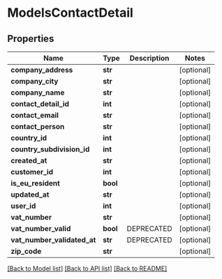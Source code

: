 # ModelsContactDetail

## Properties

Name | Type | Description | Notes
------------ | ------------- | ------------- | -------------
**company_address** | **str** |  | [optional] 
**company_city** | **str** |  | [optional] 
**company_name** | **str** |  | [optional] 
**contact_detail_id** | **int** |  | [optional] 
**contact_email** | **str** |  | [optional] 
**contact_person** | **str** |  | [optional] 
**country_id** | **int** |  | [optional] 
**country_subdivision_id** | **int** |  | [optional] 
**created_at** | **str** |  | [optional] 
**customer_id** | **int** |  | [optional] 
**is_eu_resident** | **bool** |  | [optional] 
**updated_at** | **str** |  | [optional] 
**user_id** | **int** |  | [optional] 
**vat_number** | **str** |  | [optional] 
**vat_number_valid** | **bool** | DEPRECATED | [optional] 
**vat_number_validated_at** | **str** | DEPRECATED | [optional] 
**zip_code** | **str** |  | [optional] 

[[Back to Model list]](../README.md#documentation-for-models) [[Back to API list]](../README.md#documentation-for-api-endpoints) [[Back to README]](../README.md)


